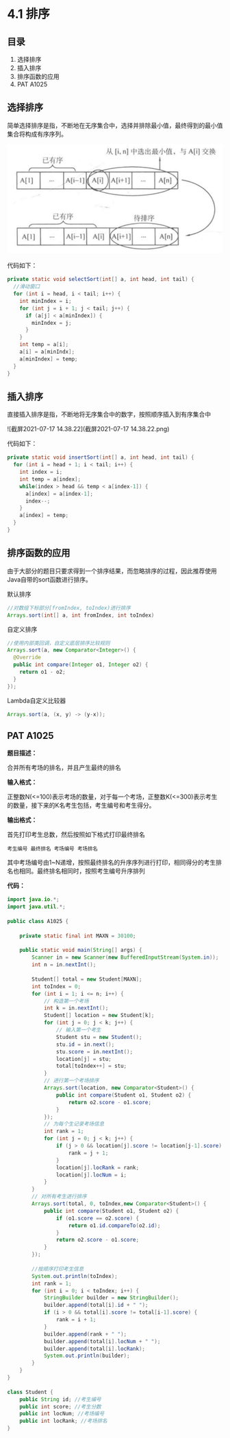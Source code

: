 # 4.1 排序

## 目录

1. 选择排序
2. 插入排序
3. 排序函数的应用
4. PAT A1025



## 选择排序

简单选择排序是指，不断地在无序集合中，选择并排除最小值，最终得到的最小值集合将构成有序序列。

<img src="./image-20210717115308175.png" alt="image-20210717115308175" style="zoom:60%;" />

代码如下：

```java
private static void selectSort(int[] a, int head, int tail) {
  //滑动窗口
  for (int i = head, i < tail; i++) {
    int minIndex = i;
    for (int j = i + 1; j < tail; j++) {
      if (a[j] < a[minIndex]) {
        minIndex = j;
      }
    }
    int temp = a[i];
    a[i] = a[minIndx];
    a[minIndex] = temp;
  }
}
```



## 插入排序

直接插入排序是指，不断地将无序集合中的数字，按照顺序插入到有序集合中

![截屏2021-07-17 14.38.22](截屏2021-07-17 14.38.22.png)

代码如下：

```java
private static void insertSort(int[] a, int head, int tail) {
  for (int i = head + 1; i < tail; i++) {
    int index = i;
    int temp = a[index];
    while(index > head && temp < a[index-1]) {
      a[index] = a[index-1];
      index--;
    }
    a[index] = temp;
  }
}
```



## 排序函数的应用

由于大部分的题目只要求得到一个排序结果，而忽略排序的过程，因此推荐使用Java自带的sort函数进行排序。

默认排序

```java
//对数组下标部分[fromIndex, toIndex)进行排序
Arrays.sort(int[] a, int fromIndex, int toIndex)
```

自定义排序

```java
//使用内部类回调，自定义底层排序比较规则
Arrays.sort(a, new Comparator<Integer>() {
  @Override
  public int compare(Integer o1, Integer o2) {
    return o1 - o2;
  }
});
```

Lambda自定义比较器

```java
Arrays.sort(a, (x, y) -> (y-x));
```



## PAT A1025

**题目描述：**

合并所有考场的排名，并且产生最终的排名

**输入格式：**

正整数N(<=100)表示考场的数量，对于每一个考场，正整数K(<=300)表示考生的数量，接下来的K名考生包括，考生编号和考生得分。

**输出格式：**

首先打印考生总数，然后按照如下格式打印最终排名

```
考生编号 最终排名 考场编号 考场排名
```

其中考场编号由1~N递增，按照最终排名的升序序列进行打印，相同得分的考生排名也相同。最终排名相同时，按照考生编号升序排列

**代码：**

```java
import java.io.*;
import java.util.*;

public class A1025 {

    private static final int MAXN = 30100;

    public static void main(String[] args) {
        Scanner in = new Scanner(new BufferedInputStream(System.in));
        int n = in.nextInt();

        Student[] total = new Student[MAXN];
        int toIndex = 0;
        for (int i = 1; i <= n; i++) {
            // 构造第一个考场
            int k = in.nextInt();
            Student[] location = new Student[k];
            for (int j = 0; j < k; j++) {
                // 输入第一个考生
                Student stu = new Student();
                stu.id = in.next();
                stu.score = in.nextInt();
                location[j] = stu;
                total[toIndex++] = stu;
            }
            // 进行第一个考场排序
            Arrays.sort(location, new Comparator<Student>() {
                public int compare(Student o1, Student o2) {
                    return o2.score - o1.score;
                }
            });
            // 为每个生记录考场信息
            int rank = 1;
            for (int j = 0; j < k; j++) {
                if (j > 0 && location[j].score != location[j-1].score) {
                    rank = j + 1;
                }
                location[j].locRank = rank;
                location[j].locNum = i;
            }
        }
        // 对所有考生进行排序
        Arrays.sort(total, 0, toIndex,new Comparator<Student>() {
            public int compare(Student o1, Student o2) {
                if (o1.score == o2.score) {
                    return o1.id.compareTo(o2.id);
                }
                return o2.score - o1.score;
            }
        });

        //按顺序打印考生信息
        System.out.println(toIndex);
        int rank = 1;
        for (int i = 0; i < toIndex; i++) {
            StringBuilder builder = new StringBuilder();
            builder.append(total[i].id + " ");
            if (i > 0 && total[i].score != total[i-1].score) {
                rank = i + 1;
            }
            builder.append(rank + " ");
            builder.append(total[i].locNum + " ");
            builder.append(total[i].locRank);
            System.out.println(builder);
        }
    }
}

class Student {
    public String id; //考生编号
    public int score; //考生分数
    public int locNum; //考场编号
    public int locRank; //考场排名
}
```

